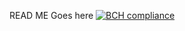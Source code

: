 READ ME Goes here
[![BCH compliance](https://bettercodehub.com/edge/badge/nayebare/oldcode?branch=master)](https://bettercodehub.com/)
